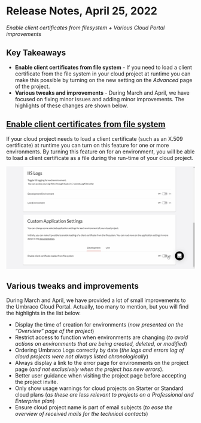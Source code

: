 # Release Notes, April 25, 2022

_Enable client certificates from filesystem + Various Cloud Portal improvements_

## Key Takeaways
- **Enable client certificates from file system** - If you need to load a client certificate from the file system in your cloud project at runtime you can make this possible by turning on the new setting on the _Advanced_ page of the project.
- **Various tweaks and improvements** - During March and April, we have focused on fixing minor issues and adding minor improvements. The highlights of these changes are shown below.

## [Enable client certificates from file system](../set-up/application-settings.md)
If your cloud project needs to load a client certificate (such as an X.509 certificate) at runtime you can turn on this feature for one or more environments. By turning this feature on for an environment, you will be able to load a client certificate as a file during the run-time of your cloud project.

![Enable client certificate load from file system](images/EnableClientCertificateLoadedFromFileSystem.gif)

## Various tweaks and improvements
During March and April, we have provided a lot of small improvements to the Umbraco Cloud Portal. Actually, too many to mention, but you will find the highlights in the list below.
- Display the time of creation for environments (_now presented on the “Overview” page of the project_)
- Restrict access to function when environments are changing (_to avoid actions on environments that are being created, deleted, or modified_)
- Ordering Umbraco Logs correctly by date (_the logs and errors log of cloud projects were not always listed chronologically_)
- Always display a link to the error page for environments on the project page (_and not exclusively when the project has new errors_).
- Better user guidance when visiting the project page before accepting the project invite.
- Only show usage warnings for cloud projects on Starter or Standard cloud plans (_as these are less relevant to projects on a Professional and Enterprise plan_)
- Ensure cloud project name is part of email subjects (_to ease the overview of received mails for the technical contacts_)
